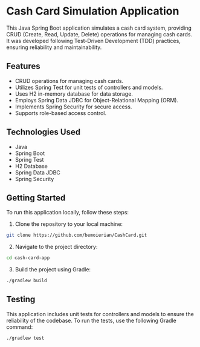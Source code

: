 # Cash Card Simulation Application

This Java Spring Boot application simulates a cash card system, providing CRUD (Create, Read, Update, Delete) operations for managing cash cards. It was developed following Test-Driven Development (TDD) practices, ensuring reliability and maintainability.

## Features

- CRUD operations for managing cash cards.
- Utilizes Spring Test for unit tests of controllers and models.
- Uses H2 in-memory database for data storage.
- Employs Spring Data JDBC for Object-Relational Mapping (ORM).
- Implements Spring Security for secure access.
- Supports role-based access control.

## Technologies Used

- Java
- Spring Boot
- Spring Test
- H2 Database
- Spring Data JDBC
- Spring Security

## Getting Started

To run this application locally, follow these steps:

1. Clone the repository to your local machine:

```bash
git clone https://github.com/bemoierian/CashCard.git
```

2. Navigate to the project directory:

```bash
cd cash-card-app
```

3. Build the project using Gradle:

```bash
./gradlew build
```

## Testing

This application includes unit tests for controllers and models to ensure the reliability of the codebase. To run the tests, use the following Gradle command:

```bash
./gradlew test
```
